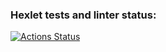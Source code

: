 ### Hexlet tests and linter status:
[![Actions Status](https://github.com/Fewstery/layout-designer-project-lvl1/workflows/hexlet-check/badge.svg)](https://github.com/Fewstery/layout-designer-project-lvl1/actions)